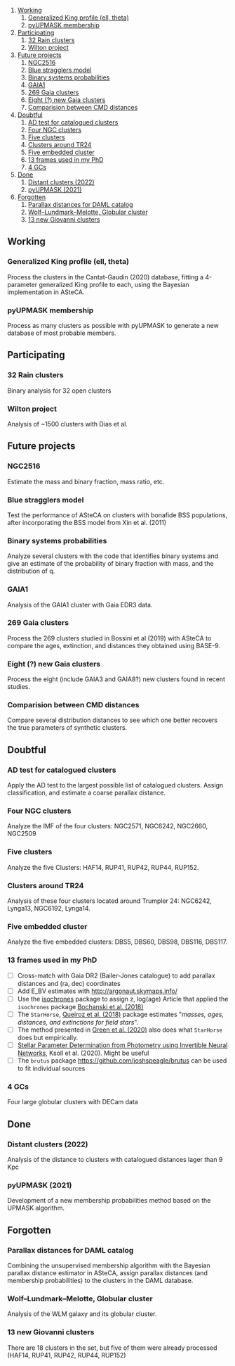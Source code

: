 <!-- MarkdownTOC levels="1,2,3" autolink="true" style="ordered" -->

1. [Working](#working)
    1. [Generalized King profile \(ell, theta\)](#generalized-king-profile-ell-theta)
    1. [pyUPMASK membership](#pyupmask-membership)
1. [Participating](#participating)
    1. [32 Rain clusters](#32-rain-clusters)
    1. [Wilton project](#wilton-project)
1. [Future projects](#future-projects)
    1. [NGC2516](#ngc2516)
    1. [Blue stragglers model](#blue-stragglers-model)
    1. [Binary systems probabilities](#binary-systems-probabilities)
    1. [GAIA1](#gaia1)
    1. [269 Gaia clusters](#269-gaia-clusters)
    1. [Eight \(?\) new Gaia clusters](#eight--new-gaia-clusters)
    1. [Comparision between CMD distances](#comparision-between-cmd-distances)
1. [Doubtful](#doubtful)
    1. [AD test for catalogued clusters](#ad-test-for-catalogued-clusters)
    1. [Four NGC clusters](#four-ngc-clusters)
    1. [Five clusters](#five-clusters)
    1. [Clusters around TR24](#clusters-around-tr24)
    1. [Five embedded cluster](#five-embedded-cluster)
    1. [13 frames used in my PhD](#13-frames-used-in-my-phd)
    1. [4 GCs](#4-gcs)
1. [Done](#done)
    1. [Distant clusters \(2022\)](#distant-clusters-2022)
    1. [pyUPMASK \(2021\)](#pyupmask-2021)
1. [Forgotten](#forgotten)
    1. [Parallax distances for DAML catalog](#parallax-distances-for-daml-catalog)
    1. [Wolf–Lundmark–Melotte, Globular cluster](#wolf%E2%80%93lundmark%E2%80%93melotte-globular-cluster)
    1. [13 new Giovanni clusters](#13-new-giovanni-clusters)

<!-- /MarkdownTOC -->


## Working

### Generalized King profile (ell, theta)

Process the clusters in the Cantat-Gaudin (2020) database, fitting a 4-parameter generalized King profile to each, using the Bayesian implementation in ASteCA.


### pyUPMASK membership

Process as many clusters as possible with pyUPMASK to generate a new database of most probable members.



## Participating

### 32 Rain clusters

Binary analysis for 32 open clusters

### Wilton project

Analysis of ~1500 clusters with Dias et al.



## Future projects

### NGC2516

Estimate the mass and binary fraction, mass ratio, etc.

### Blue stragglers model

Test the performance of ASteCA on clusters with bonafide BSS populations, after incorporating the BSS model from Xin et al. (2011)

### Binary systems probabilities

Analyze several clusters with the code that identifies binary systems and give
an estimate of the probability of binary fraction with mass, and the
distribution of q.

### GAIA1

Analysis of the GAIA1 cluster with Gaia EDR3 data.

### 269 Gaia clusters

Process the 269 clusters studied in Bossini et al (2019) with ASteCA to compare the ages, extinction, and distances they obtained using BASE-9.


### Eight (?) new Gaia clusters

Process the eight (include GAIA3 and GAIA8?) new clusters found in recent studies.

### Comparision between CMD distances

Compare several distribution distances to see which one better recovers the
true parameters of synthetic clusters.


## Doubtful

### AD test for catalogued clusters

Apply the AD test to the largest possible list of catalogued clusters. Assign
classification, and estimate a coarse parallax distance.

### Four NGC clusters

Analyze the IMF of the four clusters: NGC2571, NGC6242, NGC2660, NGC2509

### Five clusters

Analyze the five Clusters: HAF14, RUP41, RUP42, RUP44, RUP152.

### Clusters around TR24

Analysis of these four clusters located around Trumpler 24: NGC6242, Lynga13, NGC6192, Lynga14.

### Five embedded cluster

Analyze the five embedded clusters: DBS5, DBS60, DBS98, DBS116, DBS117.

### 13 frames used in my PhD

- [ ] Cross-match with Gaia DR2 (Bailer-Jones catalogue) to add parallax distances and (ra, dec) coordinates
- [ ] Add E_BV estimates with http://argonaut.skymaps.info/
- [ ] Use the [isochrones](https://isochrones.readthedocs.io/en/latest/index.html) package to assign z, log(age)
Article that applied the `isochrones` package [Bochanski et al. (2018)](https://ui.adsabs.harvard.edu/abs/2018AJ....155..149B)
- [ ] The `StarHorse`, [Queiroz et al. (2018)](https://ui.adsabs.harvard.edu/abs/2018MNRAS.476.2556Q/abstract) package estimates "*masses, ages, distances, and extinctions for field stars*".
- [ ] The method presented in [Green et al. (2020)](https://ui.adsabs.harvard.edu/abs/2020arXiv200616258G/abstract) also does what `StarHorse` does but empirically.
- [ ] [Stellar Parameter Determination from Photometry using Invertible Neural Networks](https://arxiv.org/abs/2007.08391), Ksoll et al. (2020). Might be useful
- [ ] The `brutus` package https://github.com/joshspeagle/brutus can be used to fit individual sources

### 4 GCs

Four large globular clusters with DECam data



## Done

### Distant clusters (2022)

Analysis of the distance to clusters with catalogued distances lager than 9 Kpc

### pyUPMASK (2021)

Development of a new membership probabilities method based on the UPMASK
algorithm.



## Forgotten

### Parallax distances for DAML catalog

Combining the unsupervised membership algorithm with the Bayesian parallax distance estimator in ASteCA, assign parallax distances (and membership probabilities) to the clusters in the DAML database.

### Wolf–Lundmark–Melotte, Globular cluster

Analysis of the WLM galaxy and its globular cluster.

### 13 new Giovanni clusters

There are 18 clusters in the set, but five of them were already processed 
(HAF14, RUP41, RUP42, RUP44, RUP152)

